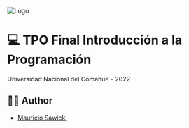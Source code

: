 ![Logo](https://www.fi.uncoma.edu.ar/wp-content/uploads/2022/05/cropped-fai-275x273.png)


# 💻 TPO Final Introducción a la Programación
Universidad Nacional del Comahue - 2022

## 👨‍💻 Author

- [Mauricio Sawicki](https://mausa.dev)



